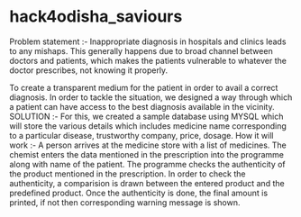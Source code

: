 # hack4odisha_saviours
Problem statement :- 
  Inappropriate diagnosis in hospitals and clinics leads to any mishaps.
  This generally happens due to broad channel between doctors and patients, which makes the patients vulnerable to 
  whatever the doctor prescribes, not knowing it properly.
  
  To create a transparent medium for the patient in order to avail a correct diagnosis.
  In order to tackle the situation, we designed a way through which a patient can have access to the best 
  diagnosis available in the vicinity. 
SOLUTION :- 
  For this, we created a sample database using MYSQL which will store the various details which includes medicine name 
  corresponding to a particular disease, trustworthy company, price, dosage.
How it will work :- 
  A person arrives at the medicine store with a list of medicines.
  The chemist enters the data mentioned in the prescription into the programme along with name of the patient.
  The programme checks the authenticity of the product mentioned in the prescription.
  In order to check the authenticity, a comparision is drawn between the entered product and the predefined product.
  Once the authenticity is done, the final amount is printed, if not then corresponding warning message is shown.
